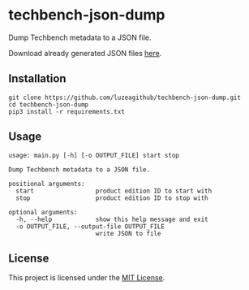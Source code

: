 # techbench-json-dump
Dump Techbench metadata to a JSON file.

Download already generated JSON files [here](https://discord.com/channels/739210784978239550/782596291926294529).

## Installation
```
git clone https://github.com/luzeagithub/techbench-json-dump.git
cd techbench-json-dump
pip3 install -r requirements.txt
```

## Usage
```
usage: main.py [-h] [-o OUTPUT_FILE] start stop

Dump Techbench metadata to a JSON file.

positional arguments:
  start                 product edition ID to start with
  stop                  product edition ID to stop with

optional arguments:
  -h, --help            show this help message and exit
  -o OUTPUT_FILE, --output-file OUTPUT_FILE
                        write JSON to file
```

## License
This project is licensed under the [MIT License](LICENSE).
